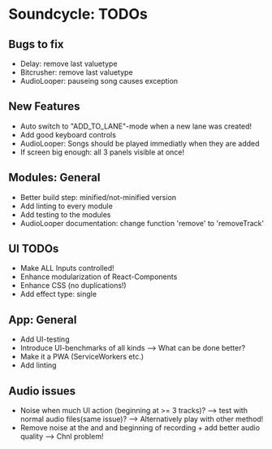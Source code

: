# Soundcycle: TODOs

## Bugs to fix
- Delay: remove last valuetype
- Bitcrusher: remove last valuetype
- AudioLooper: pauseing song causes exception

## New Features
- Auto switch to "ADD_TO_LANE"-mode when a new lane was created!
- Add good keyboard controls
- AudioLooper: Songs should be played immediatly when they are added
- If screen big enough: all 3 panels visible at once!

## Modules: General
- Better build step: minified/not-minified version
- Add linting to every module
- Add testing to the modules
- AudioLooper documentation: change function 'remove' to 'removeTrack'

## UI TODOs
- Make ALL Inputs controlled!
- Enhance modularization of React-Components
- Enhance CSS (no duplications!)
- Add effect type: single

## App: General
- Add UI-testing
- Introduce UI-benchmarks of all kinds --> What can be done better?
- Make it a PWA (ServiceWorkers etc.)
- Add linting

## Audio issues
- Noise when much UI action (beginning at >= 3 tracks)?
  --> test with normal audio files(same issue)?
  --> Alternatively play with other method!
- Remove noise at the and and beginning of recording + add better audio quality
  --> Chnl problem!
